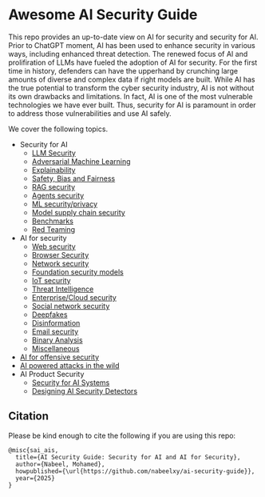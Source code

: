 # Awesome AI Security Guide

This repo provides an up-to-date view on AI for security and security for AI. Prior to ChatGPT moment, AI has been used to enhance security in various ways, including enhanced threat detection. The renewed focus of AI and prolifiration of LLMs have fueled the adoption of AI for security. For the first time in history, defenders can have the upperhand by crunching large amounts of diverse and complex data if right models are built. While AI has the true potential to transform the cyber security industry, AI is not without its own drawbacks and limitations. In fact, AI is one of the most vulnerable technologies we have ever built. Thus, security for AI is paramount in order to address those vulnerabilities and use AI safely.

We cover the following topics.
* Security for AI
  * [LLM Security](https://github.com/nabeelxy/ai-security-guide/tree/main/security_for_ai/llm_security)
  * [Adversarial Machine Learning](https://github.com/nabeelxy/ai-security-guide/tree/main/security_for_ai/adversarial_machine_learning)
  * [Explainability](https://github.com/nabeelxy/ai-security-guide/tree/main/security_for_ai/explainability)
  * [Safety, Bias and Fairness](https://github.com/nabeelxy/ai-security-guide/blob/main/security_for_ai/safety_bias_fairness/README.md)
  * [RAG security](https://github.com/nabeelxy/ai-security-guide/blob/main/security_for_ai/rag_security/README.md)
  * [Agents security](https://github.com/nabeelxy/ai-security-guide/blob/main/security_for_ai/agents_security/README.md)
  * [ML security/privacy](https://github.com/nabeelxy/ai-security-guide/tree/main/security_for_ai/ml_security)
  * [Model supply chain security](https://github.com/nabeelxy/ai-security-guide/blob/main/security_for_ai/model_supply_chain_security/README.md)
  * [Benchmarks](https://github.com/nabeelxy/ai-security-guide/blob/main/security_for_ai/benchmarks/README.md)
  * [Red Teaming](https://github.com/nabeelxy/ai-security-guide/blob/main/security_for_ai/red_teaming/README.md)
* AI for security
  * [Web security](https://github.com/nabeelxy/ai-security-guide/tree/main/ai_for_security/web_security)
  * [Browser Security](https://github.com/nabeelxy/ai-security-guide/blob/main/ai_for_security/browser_security/readme.md)
  * [Network security](https://github.com/nabeelxy/ai-security-guide/blob/main/ai_for_security/dns_security/README.md)
  * [Foundation security models](https://github.com/nabeelxy/ai-security-guide/blob/main/ai_for_security/foundation_models/README.md)
  * [IoT security](https://github.com/nabeelxy/ai-security-guide/blob/main/ai_for_security/iot_security/README.md)
  * [Threat Intelligence](https://github.com/nabeelxy/ai-security-guide/blob/main/ai_for_security/threat_hunting/README.md)
  * [Enterprise/Cloud security](https://github.com/nabeelxy/ai-security-guide/blob/main/ai_for_security/enterprise_security/README.md)
  * [Social network security](https://github.com/nabeelxy/ai-security-guide/blob/main/ai_for_security/social_network_security/README.md)
  * [Deepfakes](https://github.com/nabeelxy/ai-security-guide/blob/main/ai_for_security/deepfakes/README.md)
  * [Disinformation](https://github.com/nabeelxy/ai-security-guide/blob/main/ai_for_security/disinformation/README.md)
  * [Email security](https://github.com/nabeelxy/ai-security-guide/blob/main/ai_for_security/email_security/README.md)
  * [Binary Analysis](https://github.com/nabeelxy/ai-security-guide/blob/main/ai_for_security/binary_analysis/README.md)
  * [Miscellaneous](https://github.com/nabeelxy/ai-security-guide/blob/main/ai_for_security/misc/readme.md)
* [AI for offensive security](https://github.com/nabeelxy/ai-security-guide/blob/main/ai_for_offensive_security/readme.md)
* [AI powered attacks in the wild](https://github.com/nabeelxy/ai-security-guide/blob/main/ai_powered_attacks/README.md)
* AI Product Security
  * [Security for AI Systems](https://github.com/nabeelxy/ai-security-guide/blob/main/ai_product_security/security_for_ai_systems/README.md)
  * [Designing AI Security Detectors](https://github.com/nabeelxy/ai-security-guide/blob/main/ai_product_security/designing_ai_security_detectors/README.md)
 
## Citation

Please be kind enough to cite the following if you are using this repo:
```
@misc{sai_ais,
  title={AI Security Guide: Security for AI and AI for Security},
  author={Nabeel, Mohamed},
  howpublished={\url{https://github.com/nabeelxy/ai-security-guide}},
  year={2025}
}
```

